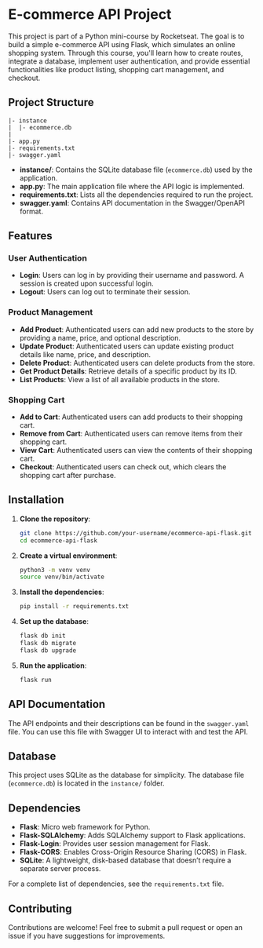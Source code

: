 # E-commerce API Project

This project is part of a Python mini-course by Rocketseat. The goal is to build a simple e-commerce API using Flask, which simulates an online shopping system. Through this course, you'll learn how to create routes, integrate a database, implement user authentication, and provide essential functionalities like product listing, shopping cart management, and checkout.

## Project Structure

```plaintext
|- instance
|  |- ecommerce.db
|
|- app.py
|- requirements.txt
|- swagger.yaml
```

- **instance/**: Contains the SQLite database file (`ecommerce.db`) used by the application.
- **app.py**: The main application file where the API logic is implemented.
- **requirements.txt**: Lists all the dependencies required to run the project.
- **swagger.yaml**: Contains API documentation in the Swagger/OpenAPI format.

## Features

### User Authentication
- **Login**: Users can log in by providing their username and password. A session is created upon successful login.
- **Logout**: Users can log out to terminate their session.

### Product Management
- **Add Product**: Authenticated users can add new products to the store by providing a name, price, and optional description.
- **Update Product**: Authenticated users can update existing product details like name, price, and description.
- **Delete Product**: Authenticated users can delete products from the store.
- **Get Product Details**: Retrieve details of a specific product by its ID.
- **List Products**: View a list of all available products in the store.

### Shopping Cart
- **Add to Cart**: Authenticated users can add products to their shopping cart.
- **Remove from Cart**: Authenticated users can remove items from their shopping cart.
- **View Cart**: Authenticated users can view the contents of their shopping cart.
- **Checkout**: Authenticated users can check out, which clears the shopping cart after purchase.

## Installation

1. **Clone the repository**:
    ```bash
    git clone https://github.com/your-username/ecommerce-api-flask.git
    cd ecommerce-api-flask
    ```

2. **Create a virtual environment**:
    ```bash
    python3 -m venv venv
    source venv/bin/activate
    ```

3. **Install the dependencies**:
    ```bash
    pip install -r requirements.txt
    ```

4. **Set up the database**:
    ```bash
    flask db init
    flask db migrate
    flask db upgrade
    ```

5. **Run the application**:
    ```bash
    flask run
    ```

## API Documentation

The API endpoints and their descriptions can be found in the `swagger.yaml` file. You can use this file with Swagger UI to interact with and test the API.

## Database

This project uses SQLite as the database for simplicity. The database file (`ecommerce.db`) is located in the `instance/` folder.

## Dependencies

- **Flask**: Micro web framework for Python.
- **Flask-SQLAlchemy**: Adds SQLAlchemy support to Flask applications.
- **Flask-Login**: Provides user session management for Flask.
- **Flask-CORS**: Enables Cross-Origin Resource Sharing (CORS) in Flask.
- **SQLite**: A lightweight, disk-based database that doesn’t require a separate server process.

For a complete list of dependencies, see the `requirements.txt` file.

## Contributing

Contributions are welcome! Feel free to submit a pull request or open an issue if you have suggestions for improvements.